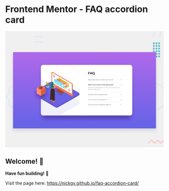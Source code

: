 # Frontend Mentor - FAQ accordion card

![Design preview for the FAQ accordion card coding challenge](./design/desktop-preview.jpg)

## Welcome! 👋

**Have fun building!** 🚀

Visit the page here:  https://nickgv.github.io/faq-accordion-card/
